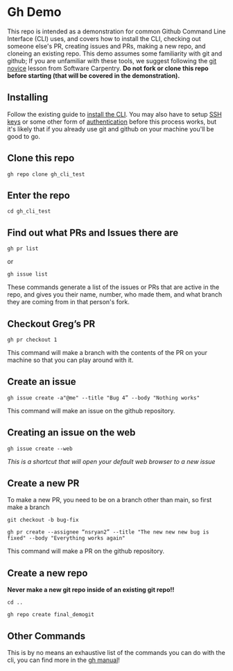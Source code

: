 # Gh Demo

This repo is intended as a demonstration for common Github Command Line 
Interface (CLI) uses, and covers how to install the CLI, checking out 
someone else's PR, creating issues and PRs, making a new repo, and 
cloneing an existing repo. This demo assumes some familiarity with git 
and github; If you are unfamiliar with these tools, we suggest following 
the [git novice](https://swcarpentry.github.io/git-novice/) lesson from 
Software Carpentry. **Do not fork or clone this repo before starting 
(that will be covered in the demonstration).**

## Installing 
Follow the existing guide to 
[install the CLI](https://cli.github.com/manual/installation). 
You may also have to setup 
[SSH keys](https://docs.github.com/en/enterprise-server@3.0/authentication/connecting-to-github-with-ssh/adding-a-new-ssh-key-to-your-github-account) 
or some other form of 
[authentication](https://docs.github.com/en/enterprise-server@3.0/authentication) 
before this process works, but it's likely that if you already use git and github 
on your machine you'll be good to go. 

## Clone this repo
`gh repo clone gh_cli_test`

## Enter the repo
`cd gh_cli_test`

## Find out what PRs and Issues there are
`gh pr list`

or 

`gh issue list`

These commands generate a list of the issues or PRs that are active in the repo, and gives you their name, number, who made them, and what branch they are coming from in that person's fork.

## Checkout Greg’s PR
`gh pr checkout 1`

This command will make a branch with the contents of the PR on your machine so that you can play around with it.

## Create an issue 
`gh issue create -a"@me" --title "Bug 4” --body "Nothing works"`

This command will make an issue on the github repository.

## Creating an issue on the web
`gh issue create --web`

*This is a shortcut that will open your default web browser to a new issue*

## Create a new PR
To make a new PR, you need to be on a branch other than main, so first make a branch

`git checkout -b bug-fix`

`gh pr create --assignee “nsryan2” --title "The new new new bug is fixed" --body "Everything works again"`

This command will make a PR on the github repository.

## Create a new repo
**Never make a new git repo inside of an existing git repo!!**

`cd ..` 

`gh repo create final_demogit`

## Other Commands
This is by no means an exhaustive list of the commands you can do with the cli, you can find more in the [gh manual](https://cli.github.com/manual/gh)!
